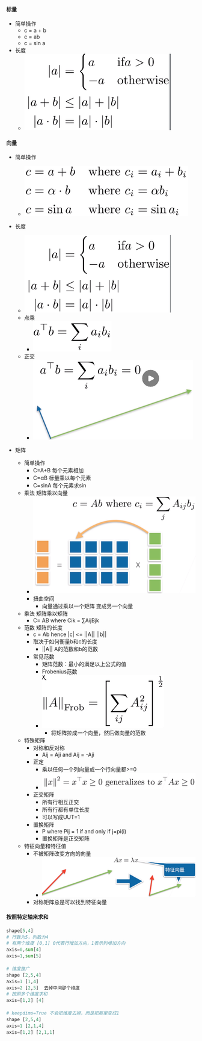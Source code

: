 #### 标量

* 简单操作
  * c = a + b
  * c = ab
  * c = sin a
* 长度
  * ![image-20210715100811347](线性代数.assets/image-20210715100811347.png)

#### 向量

* 简单操作
  * ![image-20210715100823766](线性代数.assets/image-20210715100823766.png)
* 长度
  * ![image-20210715100835363](线性代数.assets/image-20210715100835363.png)
  * 点乘 
    * ![image-20210715100845557](线性代数.assets/image-20210715100845557.png)
  * 正交
    * ![image-20210715100855804](线性代数.assets/image-20210715100855804.png)

* 矩阵
  * 简单操作
    * C=A+B  每个元素相加
    * C=αB     标量乘以每个元素
    * C=sinA  每个元素求sin
  * 乘法 矩阵乘以向量
    * ![image-20210715100908294](线性代数.assets/image-20210715100908294.png)
    * 扭曲空间
      * 向量通过乘以一个矩阵 变成另一个向量
  * 乘法 矩阵乘以矩阵
    * C= AB where Cik = ∑AijBjk
  * 范数 矩阵的长度
    * c = Ab hence |c| <= ||A|| ||b||
    * 取决于如何衡量b和c的长度
      * ||A|| A的范数和b的范数
    * 常见范数
      * 矩阵范数：最小的满足以上公式的值
      * Frobenius范数
      * ![image-20210715100921775](线性代数.assets/image-20210715100921775.png)
        * 将矩阵拉成一个向量，然后做向量的范数
  * 特殊矩阵
    * 对称和反对称
      * Aij = Aji and Aij = -Aji
    * 正定
      * 乘以任何一个列向量或一个行向量都>=0
      * ![image-20210715100933222](线性代数.assets/image-20210715100933222.png)
    * 正交矩阵
      * 所有行相互正交
      * 所有行都有单位长度
      * 可以写成UUT=1
    * 置换矩阵
      * P where Pij = 1 if and only if j=pi(i)
      * 置换矩阵是正交矩阵
  * 特征向量和特征值
    * 不被矩阵改变方向的向量
      * ![image-20210715100956169](线性代数.assets/image-20210715100956169.png)
    * 对称矩阵总是可以找到特征向量

#### 按照特定轴来求和

```python
shape[5,4]
# 行数为5，列数为4
# 有两个维度 [0,1] 0代表行增加方向，1表示列增加方向 
axis=0,sum[4]
axis=1,sum[5]

# 维度推广
shape [2,5,4]
axis=1 [1,4]
axis=2 [2,5]  去掉中间那个维度
# 按照多个维度求和
axis=[1,2] [4]

# keepdims=True 不会把维度去掉，而是把那里变成1
shape [2,5,4]
axis=1 [2,1,4]
axis=[1,2] [2,1,1]
```

